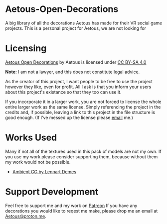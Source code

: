 # Aetous-Open-Decorations
A big library of all the decorations Aetous has made for their VR social game projects. This is a personal project for Aetous, we are not looking for 

# Licensing
 [Aetous Open Decorations](https://github.com/EhoNo1/Aetous-Open-Decorations) by Aetous is licensed under [CC BY-SA 4.0](https://creativecommons.org/licenses/by-sa/4.0/)

 **Note:** I am not a lawyer, and this does not constitute legal advice.

 As the creator of this project, I want people to be free to use the project however they like, even for profit. All I ask is that you inform your users about this project's existance so that they too can use it.

 If you incorporate it in a larger work, you are not forced to license the whole entire larger work as the same license. Simply referencing the project in the credits and, if possible, leaving a link to this project in the file structure is good enough. (If I've messed up the license please [email](Aetous@proton.me) me.)

# Works Used
Many if not all of the textures used in this pack of models are not my own. If you use my work please consider supporting them, because without them my work would not be possible.

- [Ambient CG by Lennart Demes](https://ambientcg.com/)

# Support Development
Feel free to support me and my work on [Patreon](https://www.patreon.com/Aetous)
If you have any decorations you would like to reqest me make, please drop me an email at Aetous@proton.me.